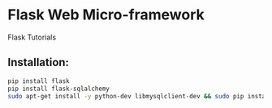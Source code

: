 # Flask Web Micro-framework
Flask Tutorials

## Installation:
```bash
pip install flask
pip install flask-sqlalchemy
sudo apt-get install -y python-dev libmysqlclient-dev && sudo pip install mysqlclient
```
